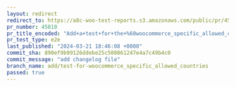 ```yaml
---
layout: redirect
redirect_to: https://a8c-woo-test-reports.s3.amazonaws.com/public/pr/45810/e2e/index.html
pr_number: 45810
pr_title_encoded: "Add+a+test+for+the+%60woocommerce_specific_allowed_countries%60+option"
pr_test_type: e2e
last_published: "2024-03-21 18:46:08 +0000"
commit_sha: 890ef9b99126ddebe25c500861247e4a7c49b4c0
commit_message: "add changelog file"
branch_name: add/test-for-woocommerce_specific_allowed_countries
passed: true
---
```

